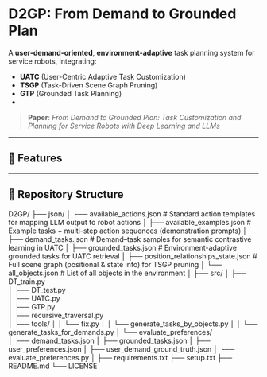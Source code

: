 # D2GP: From Demand to Grounded Plan

A **user-demand-oriented**, **environment-adaptive** task planning system for service robots, integrating:

- **UATC** (User-Centric Adaptive Task Customization)
- **TSGP** (Task-Driven Scene Graph Pruning) 
- **GTP** (Grounded Task Planning)
- 
> **Paper**: _From Demand to Grounded Plan: Task Customization and Planning for Service Robots with Deep Learning and LLMs_
> 
---

## 🚀 Features


---

## 📁 Repository Structure

D2GP/
├── json/
│   ├── available_actions.json            # Standard action templates for mapping LLM output to robot actions
│   ├── available_examples.json           # Example tasks + multi-step action sequences (demonstration prompts)
│   ├── demand_tasks.json                 # Demand–task samples for semantic contrastive learning in UATC
│   ├── grounded_tasks.json               # Environment-adaptive grounded tasks for UATC retrieval
│   ├── position_relationships_state.json # Full scene graph (positional & state info) for TSGP pruning
│   └── all_objects.json                  # List of all objects in the environment
│
├── src/
│   ├── DT_train.py                       
│   ├── DT_test.py                       
│   ├── UATC.py                           
│   ├── GTP.py                            
│   ├── recursive_traversal.py            
│   ├── tools/
│   │   └── fix.py
│   │   └── generate_tasks_by_objects.py
│   │   └── generate_tasks_for_demands.py
│   └── evaluate_preferences/             
│       ├── demand_tasks.json
│       ├── grounded_tasks.json
│       ├── user_preferences.json
│       ├── user_demand_ground_truth.json
│       └── evaluate_preferences.py
│
├── requirements.txt
├── setup.txt
├── README.md
└── LICENSE



